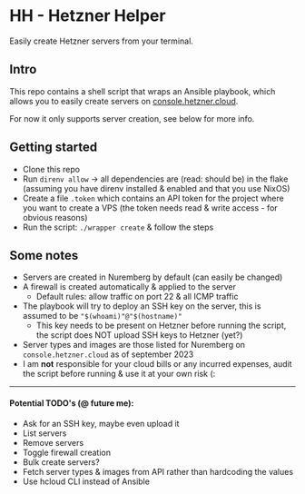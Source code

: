 # HH - Hetzner Helper

Easily create Hetzner servers from your terminal.

## Intro

This repo contains a shell script that wraps an Ansible playbook, which allows you to easily create servers on [console.hetzner.cloud](https://console.hetzner.cloud).

For now it only supports server creation, see below for more info.

## Getting started

- Clone this repo
- Run `direnv allow` -> all dependencies are (read: should be) in the flake (assuming you have direnv installed & enabled and that you use NixOS)
- Create a file `.token` which contains an API token for the project where you want to create a VPS (the token needs read & write access - for obvious reasons)
- Run the script: `./wrapper create` & follow the steps

## Some notes

- Servers are created in Nuremberg by default (can easily be changed)
- A firewall is created automatically & applied to the server
    - Default rules: allow traffic on port 22 & all ICMP traffic
- The playbook will try to deploy an SSH key on the server, this is assumed to be `"$(whoami)"@"$(hostname)"`
    - This key needs to be present on Hetzner before running the script, the script does NOT upload SSH keys to Hetzner (yet?)
- Server types and images are those listed for Nuremberg on `console.hetzner.cloud` as of september 2023
- I am **not** responsible for your cloud bills or any incurred expenses, audit the script before running & use it at your own risk (:

***

#### Potential TODO's (@ future me):

- Ask for an SSH key, maybe even upload it
- List servers
- Remove servers
- Toggle firewall creation
- Bulk create servers?
- Fetch server types & images from API rather than hardcoding the values
- Use hcloud CLI instead of Ansible
